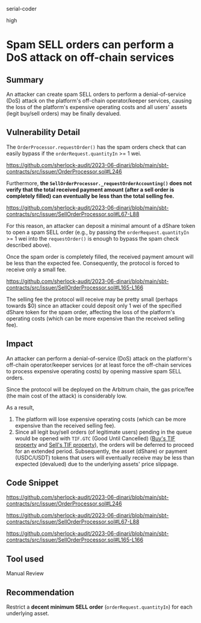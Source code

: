 serial-coder

high

# Spam SELL orders can perform a DoS attack on off-chain services

## Summary

An attacker can create spam SELL orders to perform a denial-of-service (DoS) attack on the platform's off-chain operator/keeper services, causing the loss of the platform's expensive operating costs and all users' assets (legit buy/sell orders) may be finally devalued.

## Vulnerability Detail

The `OrderProcessor.requestOrder()` has the spam orders check that can easily bypass if the `orderRequest.quantityIn` >= 1 wei.

https://github.com/sherlock-audit/2023-06-dinari/blob/main/sbt-contracts/src/issuer/OrderProcessor.sol#L246

Furthermore, **the `SellOrderProcessor._requestOrderAccounting()` does not verify that the total received payment amount (after a sell order is completely filled) can eventually be less than the total selling fee.**

https://github.com/sherlock-audit/2023-06-dinari/blob/main/sbt-contracts/src/issuer/SellOrderProcessor.sol#L67-L88

For this reason, an attacker can deposit a minimal amount of a dShare token to open a spam SELL order (e.g., by passing the `orderRequest.quantityIn` >= 1 wei into the `requestOrder()` is enough to bypass the spam check described above).

Once the spam order is completely filled, the received payment amount will be less than the expected fee. Consequently, the protocol is forced to receive only a small fee.

https://github.com/sherlock-audit/2023-06-dinari/blob/main/sbt-contracts/src/issuer/SellOrderProcessor.sol#L165-L166

The selling fee the protocol will receive may be pretty small (perhaps towards $0) since an attacker could deposit only 1 wei of the specified dShare token for the spam order, affecting the loss of the platform's operating costs (which can be more expensive than the received selling fee).

## Impact

An attacker can perform a denial-of-service (DoS) attack on the platform's off-chain operator/keeper services (or at least force the off-chain services to process expensive operating costs) by opening massive spam SELL orders.

Since the protocol will be deployed on the Arbitrum chain, the gas price/fee (the main cost of the attack) is considerably low.

As a result,
1. The platform will lose expensive operating costs (which can be more expensive than the received selling fee).
2. Since all legit buy/sell orders (of legitimate users) pending in the queue would be opened with `TIF.GTC` (Good Until Cancelled) ([Buy's TIF property](https://github.com/sherlock-audit/2023-06-dinari/blob/main/sbt-contracts/src/issuer/BuyOrderIssuer.sol#L135) and [Sell's TIF property](https://github.com/sherlock-audit/2023-06-dinari/blob/main/sbt-contracts/src/issuer/SellOrderProcessor.sol#L83)), the orders will be deferred to proceed for an extended period. Subsequently, the asset (dShare) or payment (USDC/USDT) tokens that users will eventually receive may be less than expected (devalued) due to the underlying assets' price slippage.

## Code Snippet

https://github.com/sherlock-audit/2023-06-dinari/blob/main/sbt-contracts/src/issuer/OrderProcessor.sol#L246

https://github.com/sherlock-audit/2023-06-dinari/blob/main/sbt-contracts/src/issuer/SellOrderProcessor.sol#L67-L88

https://github.com/sherlock-audit/2023-06-dinari/blob/main/sbt-contracts/src/issuer/SellOrderProcessor.sol#L165-L166

## Tool used

Manual Review

## Recommendation

Restrict a **decent minimum SELL order** (`orderRequest.quantityIn`) for each underlying asset.